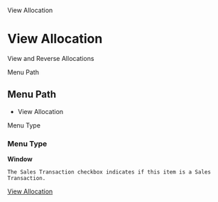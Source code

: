 
View Allocation
# View Allocation


View and Reverse Allocations 

Menu Path
## Menu Path



- View Allocation

Menu Type
### Menu Type

**Window**

```
The Sales Transaction checkbox indicates if this item is a Sales Transaction.
```

[View Allocation](functional-guide/window/window-view-allocation.md)